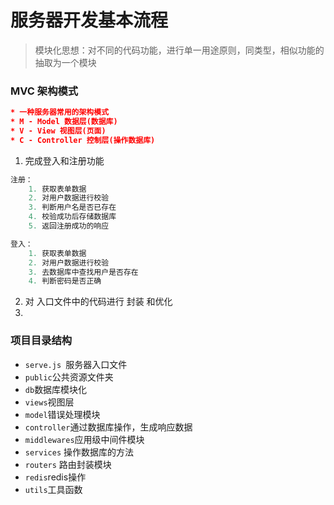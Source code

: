 # 服务器开发基本流程

> 模块化思想：对不同的代码功能，进行单一用途原则，同类型，相似功能的抽取为一个模块

###  MVC 架构模式

```json
* 一种服务器常用的架构模式
* M - Model 数据层(数据库)
* V - View 视图层(页面)
* C - Controller 控制层(操作数据库)
```



1. 完成登入和注册功能

```js
注册：
    1. 获取表单数据
    2. 对用户数据进行校验
    3. 判断用户名是否已存在
    4. 校验成功后存储数据库
    5. 返回注册成功的响应
```

```js
登入： 
    1. 获取表单数据
    2. 对用户数据进行校验
    3. 去数据库中查找用户是否存在
    4. 判断密码是否正确
```

2. 对 入口文件中的代码进行 封装 和优化
3. 



### 项目目录结构

* `serve.js `服务器入口文件
* `public`公共资源文件夹
* `db`数据库模块化
* `views`视图层
* `model`错误处理模块
* `controller`通过数据库操作，生成响应数据
* `middlewares`应用级中间件模块
* `services` 操作数据库的方法
* `routers` 路由封装模块
* `redis`redis操作
* `utils`工具函数

